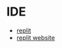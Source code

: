 # IDE

- [replit](https://replit.com/@martisbvk/TodoAppJS#test/model.js)
- [replit website](https://todoappjs.martisbvk.repl.co/app.html)
